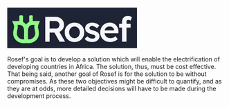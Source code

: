 <a href="https://rosef.rs/"><img src="https://github.com/Rosef-Engineering/.github/raw/main/profile/logo.jpg" alt="Rosef" width="300"/></a>  

Rosef's goal is to develop a solution which will enable the electrification of developing countries in Africa. The solution, thus, must be cost effective. That being said, another goal of Rosef is for the solution to be without compromises. As these two objectives might be difficult to quantify, and as they are at odds, more detailed decisions will have to be made during the development process.  
  
